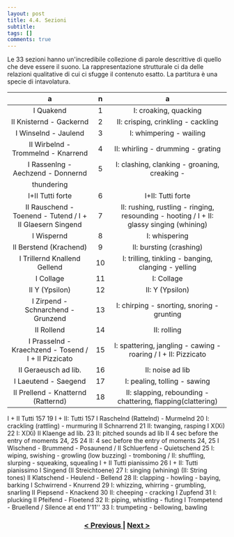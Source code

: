```yaml
---
layout: post
title: 4.4. Sezioni
subtitle:
tags: []
comments: true
---
```


Le 33 sezioni hanno un'incredibile collezione di parole descrittive di quello che deve essere il
suono. La rappresentazione strutturale ci da delle relazioni qualitative di cui ci sfugge il contenuto
esatto. La partitura è una specie di intavolatura.

|a|n|a|
|:----:|:----:|:----:|
|I Quakend|1|I: croaking, quacking|
|II Knisternd - Gackernd|2|II: crisping, crinkling - cackling|
|I Winselnd - Jaulend|3|I: whimpering - wailing|
|II Wirbelnd - Trommelnd - Knarrend|4|II: whirling - drumming - grating|
|I Rassenlng - Aechzend - Donnernd|5|I: clashing, clanking - groaning, creaking -
thundering|
|I+II Tutti forte|6| I+II: Tutti forte|
|II Rauschend - Toenend - Tutend / I + II Glaesern Singend|7|II: rushing, rustling - ringing, resounding - hooting / I + II: glassy singing (whining)|
|I Wispernd|8|I: whispering|
|II Berstend (Krachend)|9|II: bursting (crashing)|
|I Trillernd Knallend Gellend|10|I: trilling, tinkling - banging, clanging - yelling|
|I Collage|11|I: Collage|
|II Y (Ypsilon)|12|II: Y (Ypsilon)|
|I Zirpend - Schnarchend - Grunzend|13|I: chirping - snorting, snoring - grunting|
|II Rollend|14|II: rolling|
|I Prasselnd - Kraechzend - Tosend / I + II Pizzicato|15|I: spattering, jangling - cawing - roaring / I + II: Pizzicato|
|II Geraeusch ad lib.|16|II: noise ad lib|
|I Laeutend - Saegend|17|I: pealing, tolling - sawing|
|II Prellend - Knatternd (Ratternd)|18|II: slapping, rebounding - chattering, flapping(clattering)|
I + II Tutti 157 19 I + II: Tutti 157
I Raschelnd (Rattelnd) - Murmelnd 20 I: crackling (rattling) - murmuring
II Schnarrend 21 II: twanging, rasping
I X(Xi) 22 I: X(Xi)
II Klaenge ad lib. 23 II: pitched sounds ad lib
II 4 sec before the entry of moments 24, 25 24 II: 4 sec before the entry of moments 24, 25
I Wischend - Brummend - Posaunend /
II Schluerfend - Quietschend 25
I: wiping, swishing - growling (low buzzing) -
tromboning /
II: shuffling, slurping - squeaking, squealing
I + II Tutti pianissimo 26 I + II: Tutti pianissimo
I Singend (II Streichtoene) 27 I: singing (whining) (II: String tones)
II Klatschend - Heulend - Bellend 28 II: clapping - howling - baying, barking
I Schwirrend - Knurrend 29 I: whizzing, whirring - grumbling, snarling
II Piepsend - Knackend 30 II: cheeping - cracking
I Zupfend 31 I: plucking
II Pfeifend - Floetend 32 II: piping, whistling - fluting
I Trompetend - Bruellend /
Silence at end 1'11'' 33 I: trumpeting - bellowing, bawling

<h3 style="text-align:center">
<a href="https://velitch.github.io/velitch2021-11-02-03_02_02_simboli/">< Previous </a>
|
<a href="https://velitch.github.io/velitch/2021-11-02-03_02_00_partitura/">Next ></a>
</h3>
